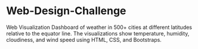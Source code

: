 # Web-Design-Challenge

Web Visualization Dashboard of weather in 500+ cities at different latitudes relative to the equator line. The visualizations show temperature, humidity, cloudiness, and wind speed using HTML, CSS, and Bootstraps.